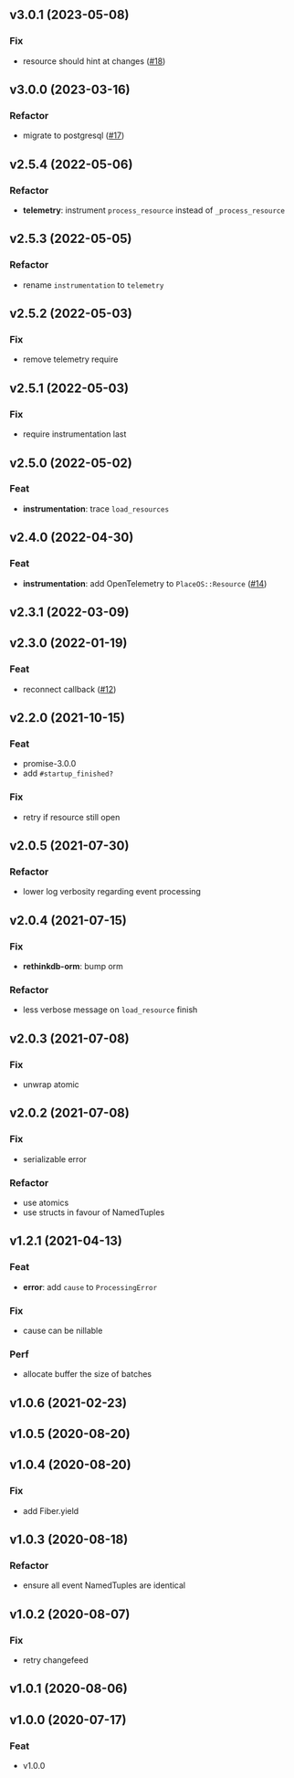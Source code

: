 ## v3.0.1 (2023-05-08)

### Fix

- resource should hint at changes ([#18](https://github.com/place-labs/resource/pull/18))

## v3.0.0 (2023-03-16)

### Refactor

- migrate to postgresql ([#17](https://github.com/place-labs/resource/pull/17))

## v2.5.4 (2022-05-06)

### Refactor

- **telemetry**: instrument `process_resource` instead of `_process_resource`

## v2.5.3 (2022-05-05)

### Refactor

- rename `instrumentation` to `telemetry`

## v2.5.2 (2022-05-03)

### Fix

- remove telemetry require

## v2.5.1 (2022-05-03)

### Fix

- require instrumentation last

## v2.5.0 (2022-05-02)

### Feat

- **instrumentation**: trace `load_resources`

## v2.4.0 (2022-04-30)

### Feat

- **instrumentation**: add OpenTelemetry to `PlaceOS::Resource` ([#14](https://github.com/place-labs/resource/pull/14))

## v2.3.1 (2022-03-09)

## v2.3.0 (2022-01-19)

### Feat

- reconnect callback ([#12](https://github.com/place-labs/resource/pull/12))

## v2.2.0 (2021-10-15)

### Feat

- promise-3.0.0
- add `#startup_finished?`

### Fix

- retry if resource still open

## v2.0.5 (2021-07-30)

### Refactor

- lower log verbosity regarding event processing

## v2.0.4 (2021-07-15)

### Fix

- **rethinkdb-orm**: bump orm

### Refactor

- less verbose message on `load_resource` finish

## v2.0.3 (2021-07-08)

### Fix

- unwrap atomic

## v2.0.2 (2021-07-08)

### Fix

- serializable error

### Refactor

- use atomics
- use structs in favour of NamedTuples

## v1.2.1 (2021-04-13)

### Feat

- **error**: add `cause` to `ProcessingError`

### Fix

- cause can be nillable

### Perf

- allocate buffer the size of batches

## v1.0.6 (2021-02-23)

## v1.0.5 (2020-08-20)

## v1.0.4 (2020-08-20)

### Fix

- add Fiber.yield

## v1.0.3 (2020-08-18)

### Refactor

- ensure all event NamedTuples are identical

## v1.0.2 (2020-08-07)

### Fix

- retry changefeed

## v1.0.1 (2020-08-06)

## v1.0.0 (2020-07-17)

### Feat

- v1.0.0
